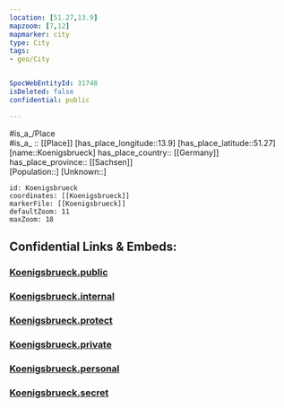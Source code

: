 ```yaml
---
location: [51.27,13.9] 
mapzoom: [7,12] 
mapmarker: city 
type: City
tags:
- geo/City


SpocWebEntityId: 31748
isDeleted: false
confidential: public

---
```

#is_a_/Place  
#is_a_ :: [[Place]] 
[has_place_longitude::13.9] 
[has_place_latitude::51.27] 
[name::Koenigsbrueck] 
has_place_country:: [[Germany]]  
has_place_province:: [[Sachsen]]  
[Population::] 
[Unknown::] 


```leaflet
id: Koenigsbrueck
coordinates: [[Koenigsbrueck]] 
markerFile: [[Koenigsbrueck]] 
defaultZoom: 11 
maxZoom: 18
```


## Confidential Links & Embeds: 

### [Koenigsbrueck.public](/_public/\Earth\Continent\Europe\Europe~Central\Germany\Germany~East\Sachsen\counties~Sachsen\Bautzen\cities~Bautzen\Königsbrück\CityKoenigsbrueck.public.md) 

### [Koenigsbrueck.internal](/_internal/\Earth\Continent\Europe\Europe~Central\Germany\Germany~East\Sachsen\counties~Sachsen\Bautzen\cities~Bautzen\Königsbrück\CityKoenigsbrueck.internal.md) 

### [Koenigsbrueck.protect](/_protect/\Earth\Continent\Europe\Europe~Central\Germany\Germany~East\Sachsen\counties~Sachsen\Bautzen\cities~Bautzen\Königsbrück\CityKoenigsbrueck.protect.md) 

### [Koenigsbrueck.private](/_private/\Earth\Continent\Europe\Europe~Central\Germany\Germany~East\Sachsen\counties~Sachsen\Bautzen\cities~Bautzen\Königsbrück\CityKoenigsbrueck.private.md) 

### [Koenigsbrueck.personal](/_personal/\Earth\Continent\Europe\Europe~Central\Germany\Germany~East\Sachsen\counties~Sachsen\Bautzen\cities~Bautzen\Königsbrück\CityKoenigsbrueck.personal.md) 

### [Koenigsbrueck.secret](/_secret/\Earth\Continent\Europe\Europe~Central\Germany\Germany~East\Sachsen\counties~Sachsen\Bautzen\cities~Bautzen\Königsbrück\CityKoenigsbrueck.secret.md)

